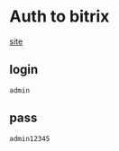 # Auth to bitrix
[site](http://officemag-test.chisto.plus/bitrix/admin/)
## login
```
admin
```
## pass 
```
admin12345
```
